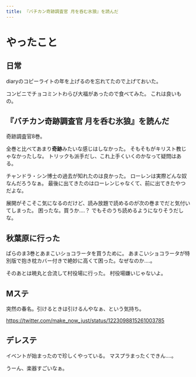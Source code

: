 ```yaml
---
title: 『バチカン奇跡調査官 月を呑む氷狼』を読んだ
---
```


# やったこと

## 日常

diaryのコピーライトの年を上げるのを忘れてたので上げておいた。

コンビニでチョコミントわらび大福があったので食べてみた。
これは良いもの。

## 『バチカン奇跡調査官 月を呑む氷狼』を読んだ

奇跡調査官8巻。

全巻と比べてあまり**奇跡**みたいな感じはしなかった。
そもそもがキリスト教じゃなかったしな。
トリックも派手だし、これ上手くいくのかなって疑問はある。

チャンドラ・シン博士の過去が知れたのは良かった。
ローレンは実際どんな奴なんだろうなぁ。
最後に出てきたのはローレンじゃなくて、前に出てきたやつだよな。

展開がそこそこ気になるのだけど、読み放題で読めるのが次の巻までだと気付いてしまった。
困ったな。買うか‥‥？
でもそのうち読めるようになりそうだしな。

## 秋葉原に行った

ぱらのま3巻とあまこいショコラータを買うために。
あまこいショコラータが特別版で抱き枕カバー付きで絶妙に高くて困った。なぜなのか‥‥。

そのあとは暁丸と合流して村役場に行った。
村役場嫌いじゃないよ。

## Mステ

突然の春名。引けるときは引けるんやなぁ、という気持ち。

<https://twitter.com/make_now_just/status/1223098815261003785>

## デレステ

イベントが始まったので珍しくやっている。
マスプラまったくできん‥‥。

うーん、楽器すごいなぁ。


